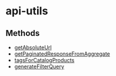 # api-utils

## Methods

- [getAbsoluteUrl](./getAbsoluteUrl.md)
- [getPaginatedResponseFromAggregate](./getPaginatedResponseFromAggregate.md)
- [tagsForCatalogProducts](./tagsForCatalogProducts.md)
- [generateFilterQuery](./generateFilterQuery.md)
